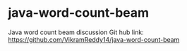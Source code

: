 # java-word-count-beam
Java word count beam discussion
Git hub link: https://github.com/VikramReddy14/java-word-count-beam
